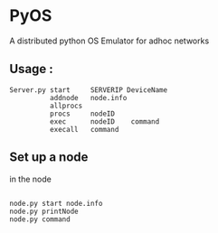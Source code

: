 PyOS
====

A distributed python OS Emulator for adhoc networks



## Usage : 
```
Server.py start     SERVERIP DeviceName
          addnode   node.info
          allprocs  
          procs     nodeID
          exec      nodeID    command
          execall   command
```
## Set up a node

in the node

```

node.py start node.info
node.py printNode
node.py command
```
